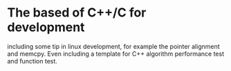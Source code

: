 # The based of C++/C for development
including some tip in linux development, for example the 
pointer alignment and memcpy. Even including a template 
for C++ algorithm performance test and function test. 